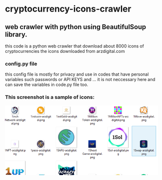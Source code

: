 # cryptocurrency-icons-crawler
## web crawler with python using BeautifulSoup library.
this code is a python web crawler that download about 8000 icons of cryptocurrencies
the icons downloaded from arzdigital.com

### config.py file
this config file is mostly for privacy and use in codes that have personal variables such passwords or API KEYS and ...
it is not neccessary here and can save the variables in code.py file too.

### This screenshot is a sample of icons:
![Screenshot](icon-sample.png)